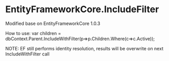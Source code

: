 # EntityFrameworkCore.IncludeFilter

Modified base on EntityFrameworkCore 1.0.3

How to use:
var children = dbContext.Parent.IncludeWithFilter(p=>p.Children.Where(c=>c.Active));

NOTE: EF still performs identity resolution, results will be overwrite on next IncludeWithFilter call
